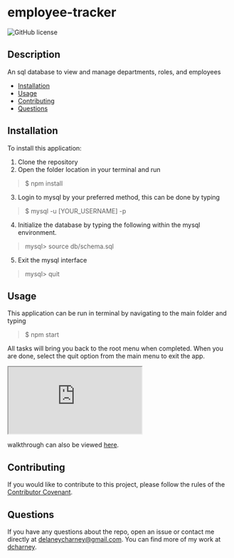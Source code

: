 # employee-tracker
![GitHub license](https://img.shields.io/badge/License-MIT-blue.svg)

## Description
An sql database to view and manage departments, roles, and employees

* [Installation](#installation)
* [Usage](#usage)
* [Contributing](#contributing)
* [Questions](#questions)

## Installation

To install this application:

1. Clone the repository
2. Open the folder location in your terminal and run 
> $ npm install
3. Login to mysql by your preferred method, this can be done by typing 
> $ mysql -u [YOUR_USERNAME] -p
4. Initialize the database by typing the following within the mysql environment.
> mysql> source db/schema.sql
5. Exit the mysql interface
> mysql> quit

## Usage

This application can be run in terminal by navigating to the main folder and typing

> $ npm start

All tasks will bring you back to the root menu when completed. When you are done, select the quit option from the main menu to exit the app.

 <!-- separator -->
 <div class = "iframe_container">
    <iframe src="https://drive.google.com/file/d/15BKVxF5no1UoX9XAXCGur226mvpYblEd/preview" allowfullscreen="allowfullscreen"> </iframe>
</div>
 <!-- separator -->


walkthrough can also be viewed [here](https://drive.google.com/file/d/15BKVxF5no1UoX9XAXCGur226mvpYblEd/view).

## Contributing

If you would like to contribute to this project, please follow the rules of the [Contributor Covenant](https://www.contributor-covenant.org/).

## Questions

If you have any questions about the repo, open an issue or contact me directly at delaneycharney@gmail.com. You can find more of my work at [dcharney](https://github.com/dcharney/).
